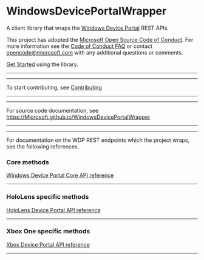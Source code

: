 # WindowsDevicePortalWrapper
A client library that wraps the [Windows Device Portal](https://msdn.microsoft.com/windows/uwp/debug-test-perf/device-portal) REST APIs.

This project has adopted the [Microsoft Open Source Code of Conduct](https://opensource.microsoft.com/codeofconduct/). For more information see the [Code of Conduct FAQ](https://opensource.microsoft.com/codeofconduct/faq/) or contact [opencode@microsoft.com](mailto:opencode@microsoft.com) with any additional questions or comments.

 [Get Started](https://github.com/Microsoft/WindowsDevicePortalWrapper/blob/master/GettingStarted.md) using the library.  

---
---

To start contributing, see [Contributing](https://github.com/Microsoft/WindowsDevicePortalWrapper/blob/master/CONTRIBUTING.md)

---
---

For source code documentation, see https://Microsoft.github.io/WindowsDevicePortalWrapper

---
---

For documentation on the WDP REST endpoints which the project wraps, see the following references.

### Core methods

[Windows Device Portal Core API reference](https://msdn.microsoft.com/en-us/windows/uwp/debug-test-perf/device-portal-api-core)

---

### HoloLens specific methods

[HoloLens Device Portal API reference](https://developer.microsoft.com/en-us/windows/holographic/device_portal_api_reference)

---

### Xbox One specific methods

[Xbox Device Portal API reference](https://msdn.microsoft.com/en-us/windows/uwp/xbox-apps/reference)

---
